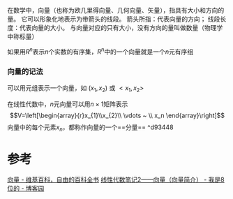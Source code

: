 
在数学中，向量（也称为欧几里得向量、几何向量、矢量），指具有大小和方向的量。
它可以形象化地表示为带箭头的线段。
箭头所指：代表向量的方向；
线段长度：代表向量的大小。
与向量对应的只有大小，没有方向的量叫做数量（物理学中称标量）

如果用$R^{n}$表示$n$个实数的有序集，$R^{n}$中的一个向量就是一个$n$元有序组


### 向量的记法

可以用元组表示一个向量，如 $(x_{1}, x_{2})$ 或 $<x_{1},x_{2}>$

在线性代数中，$n$元向量可以用$n×1$矩阵表示$$V=\left[\begin{array}{r}x_{1}\\x_{2}\\ \vdots ~ \\ x_n
\end{array}\right]$$
向量中的每个元素$x_n$，都称作向量的一个==分量== ^d93448


# 参考
[向量 - 维基百科，自由的百科全书](https://zh.wikipedia.org/zh-cn/%E5%90%91%E9%87%8F)
[线性代数笔记2——向量（向量简介） - 我是8位的 - 博客园](https://www.cnblogs.com/bigmonkey/p/7698134.html)
